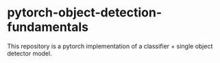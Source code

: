# pytorch-object-detection-fundamentals
This repository is a pytorch implementation of a classifier + single object detector model.
